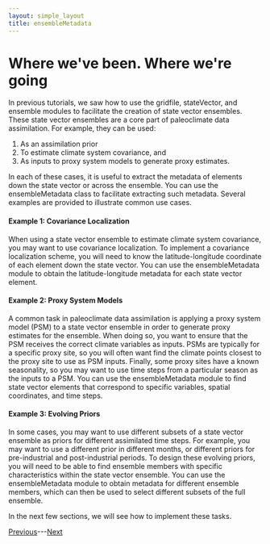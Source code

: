 ```yaml
---
layout: simple_layout
title: ensembleMetadata
---
```


# Where we've been. Where we're going

In previous tutorials, we saw how to use the gridfile, stateVector, and ensemble modules to facilitate the creation of state vector ensembles. These state vector ensembles are a core part of paleoclimate data assimilation. For example, they can be used:
1. As an assimilation prior
2. To estimate climate system covariance, and
3. As inputs to proxy system models to generate proxy estimates.

In each of these cases, it is useful to extract the metadata of elements down the state vector or across the ensemble. You can use the ensembleMetadata class to facilitate extracting such metadata. Several examples are provided to illustrate common use cases.

#### Example 1: Covariance Localization

When using a state vector ensemble to estimate climate system covariance, you may want to use covariance localization. To implement a covariance localization scheme, you will need to know the latitude-longitude coordinate of each element down the state vector. You can use the ensembleMetadata module to obtain the latitude-longitude metadata for each state vector element.

#### Example 2: Proxy System Models

A common task in paleoclimate data assimilation is applying a proxy system model (PSM) to a state vector ensemble in order to generate proxy estimates for the ensemble. When doing so, you want to ensure that the PSM receives the correct climate variables as inputs. PSMs are typically for a specific proxy site, so you will often want find the climate points closest to the proxy site to use as PSM inputs. Finally, some proxy sites have a known seasonality, so you may want to use time steps from a particular season as the inputs to a PSM. You can use the ensembleMetadata module to find state vector elements that correspond to specific variables, spatial coordinates, and time steps.

#### Example 3: Evolving Priors

In some cases, you may want to use different subsets of a state vector ensemble as priors for different assimilated time steps. For example, you may want to use a different prior in different months, or different priors for pre-industrial and post-industrial periods. To design these evolving priors, you will need to be able to find ensemble members with specific characteristics within the state vector ensemble. You can use the ensembleMetadata module to obtain metadata for different ensemble members, which can then be used to select different subsets of the full ensemble.

In the next few sections, we will see how to implement these tasks.

[Previous](welcome)---[Next](meta-object)
